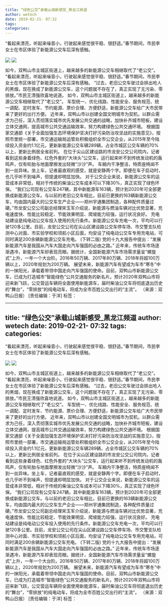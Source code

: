 ```yaml
---
title: “绿色公交”承载山城新感受_黑龙江频道
author: wetech
date: 2019-02-21- 07:32
tags: 
categories: 
---
```

“看起来漂亮，听起来噪音小，行驶起来感觉很平稳、很舒适。”春节期间，市民李女士在市区体验了新能源公交车后深有感触。
<!-- more -->
                
<img align="center" border="0" src="http://p0.ifengimg.com/a/2019_08/9572b7ea9382539_size264_w408_h303.png" />
                
<img align="center" border="0" src="http://p2.ifengimg.com/a/2016/0810/204c433878d5cf9size1_w16_h16.png" />
            
如今，双鸭山市主城区街道上，越来越多的新能源公交车相继取代了“老公交”。
“看起来漂亮，听起来噪音小，行驶起来感觉很平稳、很舒适。”春节期间，市民李女士在市区体验了新能源公交车后深有感触。
“过去，老旧公交车驶过会排出呛人的黑烟，现在换成了新能源公交车，这个问题就不存在了，真正实现了无污染、零排放。”市民王清强欣喜地说道。
如今，双鸭山市主城区街道上，越来越多的新能源公交车相继取代了“老公交”。
车型统一、优化线路、性能安全、服务规范、统一调配、定时发车、节约能源、票价合理、方便舒适，新能源公交车给广大市民带来了更好的出行方便。
近年来，双鸭山市以创建全国文明城市为契机，以群众需求为己任，深入贯彻落实城市优先发展公共交通的战略，加快补齐城市短板，建设立体交通网，提高城市公共交通运输效率，努力构建绿色公共交通环境。
根据国家交通部《关于全面加强生态环境保护坚决打好污染防治攻坚战的实施意见》，按照市里统一部署，市交通运输局运管处积极组织全市公交企业，从2015年至今陆续投入资金约1.1亿元，更新新能源公交车辆289辆，占全市城区公交车辆的70%以上，更新比例居全省前列。
在位于尖山区建设路的市龙安公交公司院内，记者看到这些身着绿色、红色外套的“大块头”公交车，运行起来听不到传统发动机的轰鸣声，仅有轮胎与地面摩擦发出轻微“沙沙”声。
车厢内干净整洁，特质座椅闻不到一丝异味。坐上车，记者最直观的感受，就是安静两个字。即便在车子启动时，也几乎听不到噪声，但提速却明显加快。
对于公交企业来说，新能源公交车的运营成本非常低，相对于传统的柴油公交车成本可以下降30%，真正实现了绿色环保。
“我们公司现有公交车247辆，其中新能源车163辆，预计到2020年可全部更换成新能源公交车。与以前的老旧公交车相比，目前已更换的163辆新能源公交车，均由国内最大的公交车生产企业——郑州宇通集团制造，各种配件质量过硬。”市龙安公交公司副总经理宋玉军介绍说，新能源与燃油车辆对比优势显著，充电速度快、性能比较稳定、节能效果明显、爬坡能力较强，运行状况良好。
充电站建设是纯电动公交车投入使用的先行条件。新能源公交车充电一次，平均可以行驶120多公里。目前，龙安公交公司在尖山区建设路公交车停车场、市交警支队检测中心对面、市实验学校和领航小区后面，均安设了纯电动公交车专用充电站，可同时满足200余辆新能源公交车充电。 (下转二版)
党的十九大报告中提出：“发展新能源汽车是我国从汽车大国走向汽车强国的必由之路。”
近年来，传统车市场逐渐遇冷，新能源汽车却表现亮眼。据统计，全国新能源汽车市场需求量呈“螺旋式”上升，一年一个大台阶。2016年50万辆、2017年80万辆、2018年将超100万辆以上，2020年规划为200万辆。
展望未来，新能源汽车有望成为车市“寒冬”中的一抹阳光，承载着带领中国走向汽车强国的使命。目前，双鸭山市新能源公交车，已成为打造城市“智能绿色”公共交通服务的新名片。预计2020年双鸭山市将迎来新飞跃，公交营运车辆将全面使用新能源车，届时柴油公交车将彻底退出历史的“舞台”，“零排放”的纯电动车，将成为全市百姓公交出行的“主流”。
（来源：双鸭山日报）
[责任编辑：于洋]
标签：
 
 
 
             
---
title: “绿色公交”承载山城新感受_黑龙江频道
author: wetech
date: 2019-02-21- 07:32
tags: 
categories: 
---
“看起来漂亮，听起来噪音小，行驶起来感觉很平稳、很舒适。”春节期间，市民李女士在市区体验了新能源公交车后深有感触。
<!-- more -->
                
<img align="center" border="0" src="http://p0.ifengimg.com/a/2019_08/9572b7ea9382539_size264_w408_h303.png" />
                
<img align="center" border="0" src="http://p2.ifengimg.com/a/2016/0810/204c433878d5cf9size1_w16_h16.png" />
            
如今，双鸭山市主城区街道上，越来越多的新能源公交车相继取代了“老公交”。
“看起来漂亮，听起来噪音小，行驶起来感觉很平稳、很舒适。”春节期间，市民李女士在市区体验了新能源公交车后深有感触。
“过去，老旧公交车驶过会排出呛人的黑烟，现在换成了新能源公交车，这个问题就不存在了，真正实现了无污染、零排放。”市民王清强欣喜地说道。
如今，双鸭山市主城区街道上，越来越多的新能源公交车相继取代了“老公交”。
车型统一、优化线路、性能安全、服务规范、统一调配、定时发车、节约能源、票价合理、方便舒适，新能源公交车给广大市民带来了更好的出行方便。
近年来，双鸭山市以创建全国文明城市为契机，以群众需求为己任，深入贯彻落实城市优先发展公共交通的战略，加快补齐城市短板，建设立体交通网，提高城市公共交通运输效率，努力构建绿色公共交通环境。
根据国家交通部《关于全面加强生态环境保护坚决打好污染防治攻坚战的实施意见》，按照市里统一部署，市交通运输局运管处积极组织全市公交企业，从2015年至今陆续投入资金约1.1亿元，更新新能源公交车辆289辆，占全市城区公交车辆的70%以上，更新比例居全省前列。
在位于尖山区建设路的市龙安公交公司院内，记者看到这些身着绿色、红色外套的“大块头”公交车，运行起来听不到传统发动机的轰鸣声，仅有轮胎与地面摩擦发出轻微“沙沙”声。
车厢内干净整洁，特质座椅闻不到一丝异味。坐上车，记者最直观的感受，就是安静两个字。即便在车子启动时，也几乎听不到噪声，但提速却明显加快。
对于公交企业来说，新能源公交车的运营成本非常低，相对于传统的柴油公交车成本可以下降30%，真正实现了绿色环保。
“我们公司现有公交车247辆，其中新能源车163辆，预计到2020年可全部更换成新能源公交车。与以前的老旧公交车相比，目前已更换的163辆新能源公交车，均由国内最大的公交车生产企业——郑州宇通集团制造，各种配件质量过硬。”市龙安公交公司副总经理宋玉军介绍说，新能源与燃油车辆对比优势显著，充电速度快、性能比较稳定、节能效果明显、爬坡能力较强，运行状况良好。
充电站建设是纯电动公交车投入使用的先行条件。新能源公交车充电一次，平均可以行驶120多公里。目前，龙安公交公司在尖山区建设路公交车停车场、市交警支队检测中心对面、市实验学校和领航小区后面，均安设了纯电动公交车专用充电站，可同时满足200余辆新能源公交车充电。 (下转二版)
党的十九大报告中提出：“发展新能源汽车是我国从汽车大国走向汽车强国的必由之路。”
近年来，传统车市场逐渐遇冷，新能源汽车却表现亮眼。据统计，全国新能源汽车市场需求量呈“螺旋式”上升，一年一个大台阶。2016年50万辆、2017年80万辆、2018年将超100万辆以上，2020年规划为200万辆。
展望未来，新能源汽车有望成为车市“寒冬”中的一抹阳光，承载着带领中国走向汽车强国的使命。目前，双鸭山市新能源公交车，已成为打造城市“智能绿色”公共交通服务的新名片。预计2020年双鸭山市将迎来新飞跃，公交营运车辆将全面使用新能源车，届时柴油公交车将彻底退出历史的“舞台”，“零排放”的纯电动车，将成为全市百姓公交出行的“主流”。
（来源：双鸭山日报）
[责任编辑：于洋]
标签：
 
 
 
             

